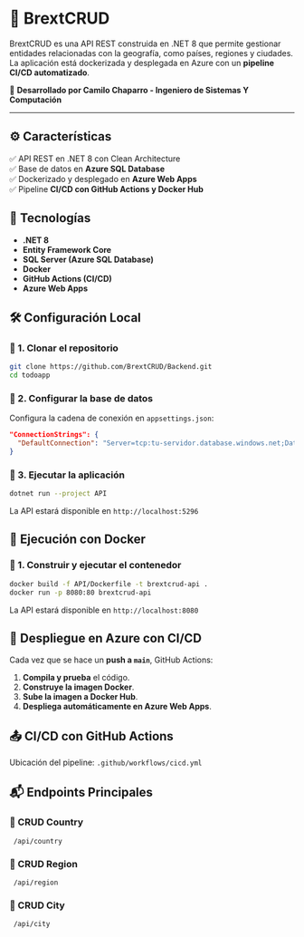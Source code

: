 # 📝 BrextCRUD

BrextCRUD es una API REST construida en .NET 8 que permite gestionar entidades relacionadas con la geografía, como países, regiones y ciudades. La aplicación está dockerizada y desplegada en Azure con un **pipeline CI/CD automatizado**.

🚀 **Desarrollado por Camilo Chaparro - Ingeniero de Sistemas Y Computación**

---

## ⚙️ Características
✅ API REST en .NET 8 con Clean Architecture  
✅ Base de datos en **Azure SQL Database**  
✅ Dockerizado y desplegado en **Azure Web Apps**  
✅ Pipeline **CI/CD con GitHub Actions y Docker Hub**  


## 🔧 Tecnologías
- **.NET 8**
- **Entity Framework Core**
- **SQL Server (Azure SQL Database)**
- **Docker**
- **GitHub Actions (CI/CD)**
- **Azure Web Apps**


## 🛠️ Configuración Local

### 📌 1. Clonar el repositorio
```bash
git clone https://github.com/BrextCRUD/Backend.git
cd todoapp
```

### 📌 2. Configurar la base de datos
Configura la cadena de conexión en `appsettings.json`:
```json
"ConnectionStrings": {
  "DefaultConnection": "Server=tcp:tu-servidor.database.windows.net;Database=ToDoAppDb;User Id=tu-usuario;Password=tu-password"
}
```

### 📌 3. Ejecutar la aplicación
```bash
dotnet run --project API
```

La API estará disponible en `http://localhost:5296`

## 🐳 Ejecución con Docker

### 📌 1. Construir y ejecutar el contenedor
```bash
docker build -f API/Dockerfile -t brextcrud-api .
docker run -p 8080:80 brextcrud-api
```

La API estará disponible en `http://localhost:8080`

## 🚀 Despliegue en Azure con CI/CD
Cada vez que se hace un **push a `main`**, GitHub Actions:
1. **Compila y prueba** el código.
2. **Construye la imagen Docker**.
3. **Sube la imagen a Docker Hub**.
4. **Despliega automáticamente en Azure Web Apps**.

## 📤 CI/CD con GitHub Actions
Ubicación del pipeline: `.github/workflows/cicd.yml`

## 📬 Endpoints Principales

### 📌 CRUD Country
```
 /api/country
```

### 📌 CRUD Region
```
 /api/region
```

### 📌 CRUD City
```
 /api/city
```


